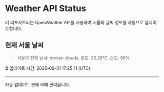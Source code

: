 
# Weather API Status

이 리포지토리는 OpenWeather API를 사용하여 서울의 날씨 정보를 자동으로 업데이트합니다.

## 현재 서울 날씨
> 서울의 현재 날씨: broken clouds, 온도: 26.28°C, 습도: 96%

⏳ 업데이트 시간: 2025-09-01 17:25:11 (UTC)

---
자동 업데이트 봇에 의해 관리됩니다.
